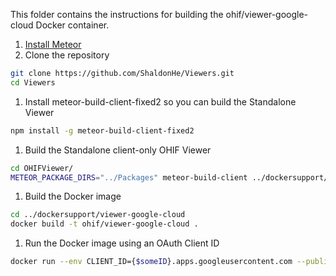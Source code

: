 This folder contains the instructions for building the ohif/viewer-google-cloud Docker container.

1. [Install Meteor](https://www.meteor.com/install)
1. Clone the repository
```bash
git clone https://github.com/ShaldonHe/Viewers.git
cd Viewers
```

1. Install meteor-build-client-fixed2 so you can build the Standalone Viewer

```bash
npm install -g meteor-build-client-fixed2
```

1. Build the Standalone client-only OHIF Viewer

```bash
cd OHIFViewer/
METEOR_PACKAGE_DIRS="../Packages" meteor-build-client ../dockersupport/viewer-google-cloud/build -s ../config/oidc.json
```

1. Build the Docker image

```bash
cd ../dockersupport/viewer-google-cloud
docker build -t ohif/viewer-google-cloud .
```

1. Run the Docker image using an OAuth Client ID

```bash
docker run --env CLIENT_ID={$someID}.apps.googleusercontent.com --publish 3000:80 ohif/viewer-google-cloud
```
